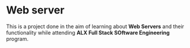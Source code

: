 # Web server
This is a project done in the aim of learning about **Web Servers** and their functionality while attending **ALX Full Stack SOftware Engineering** program.
